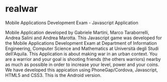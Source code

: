realwar
=======
Mobile Applications Development Exam - Javascript Application

Mobile Application developed by Gabriele Martini, Marco Taraborrelli, Andrea Salini and Andrea Marotta.
This Javascript game was developed for the Mobile Applications Development Exam at Department of Information Engineering, Computer Science and Mathematics at Università degli Studi dell'Aquila.
This Application is about making war in an urban context. You are a warrior and your goal is shooting friends (the others warriors) nearby as much as possible in order to increase your level, power and your coins.
We have developed this appication using PhoneGap/Cordova, Javascript, HTML5 and CSS3. This is the Android version.
